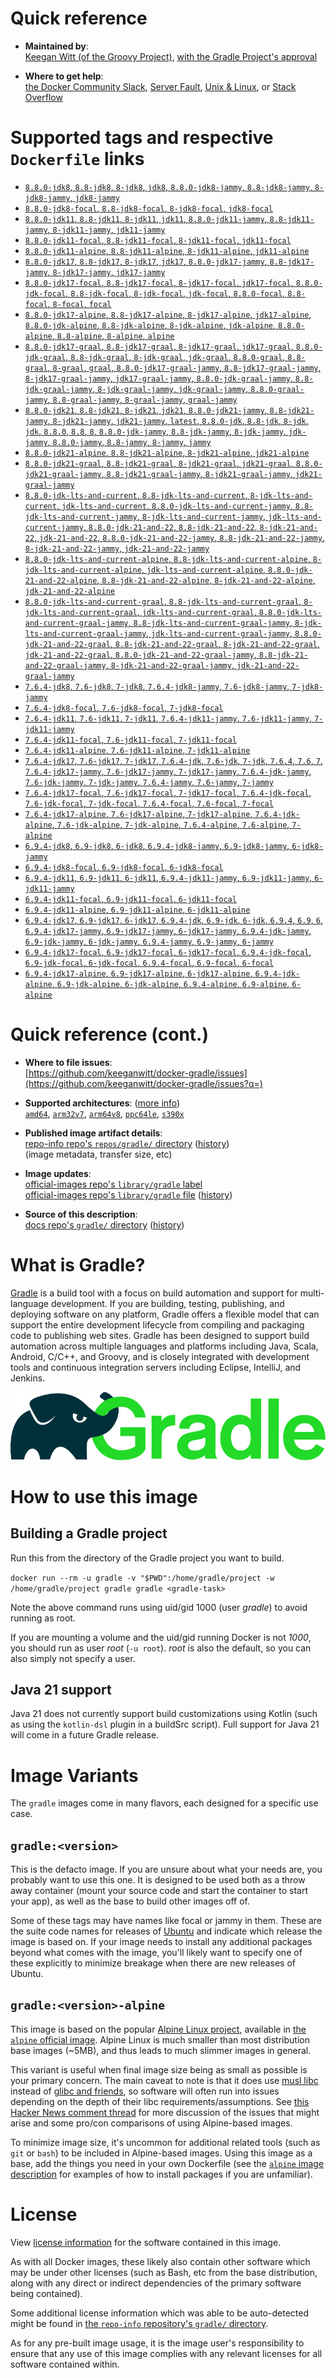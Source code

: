 <!--

********************************************************************************

WARNING:

    DO NOT EDIT "gradle/README.md"

    IT IS AUTO-GENERATED

    (from the other files in "gradle/" combined with a set of templates)

********************************************************************************

-->

# Quick reference

-	**Maintained by**:  
	[Keegan Witt (of the Groovy Project)](https://github.com/keeganwitt/docker-gradle), [with the Gradle Project's approval](https://discuss.gradle.org/t/official-docker-images/21159/8)

-	**Where to get help**:  
	[the Docker Community Slack](https://dockr.ly/comm-slack), [Server Fault](https://serverfault.com/help/on-topic), [Unix & Linux](https://unix.stackexchange.com/help/on-topic), or [Stack Overflow](https://stackoverflow.com/help/on-topic)

# Supported tags and respective `Dockerfile` links

-	[`8.8.0-jdk8`, `8.8-jdk8`, `8-jdk8`, `jdk8`, `8.8.0-jdk8-jammy`, `8.8-jdk8-jammy`, `8-jdk8-jammy`, `jdk8-jammy`](https://github.com/keeganwitt/docker-gradle/blob/69670ee874560efe9a91718af5538f93416b38ff/jdk8/Dockerfile)
-	[`8.8.0-jdk8-focal`, `8.8-jdk8-focal`, `8-jdk8-focal`, `jdk8-focal`](https://github.com/keeganwitt/docker-gradle/blob/69670ee874560efe9a91718af5538f93416b38ff/jdk8-focal/Dockerfile)
-	[`8.8.0-jdk11`, `8.8-jdk11`, `8-jdk11`, `jdk11`, `8.8.0-jdk11-jammy`, `8.8-jdk11-jammy`, `8-jdk11-jammy`, `jdk11-jammy`](https://github.com/keeganwitt/docker-gradle/blob/69670ee874560efe9a91718af5538f93416b38ff/jdk11/Dockerfile)
-	[`8.8.0-jdk11-focal`, `8.8-jdk11-focal`, `8-jdk11-focal`, `jdk11-focal`](https://github.com/keeganwitt/docker-gradle/blob/69670ee874560efe9a91718af5538f93416b38ff/jdk11-focal/Dockerfile)
-	[`8.8.0-jdk11-alpine`, `8.8-jdk11-alpine`, `8-jdk11-alpine`, `jdk11-alpine`](https://github.com/keeganwitt/docker-gradle/blob/69670ee874560efe9a91718af5538f93416b38ff/jdk11-alpine/Dockerfile)
-	[`8.8.0-jdk17`, `8.8-jdk17`, `8-jdk17`, `jdk17`, `8.8.0-jdk17-jammy`, `8.8-jdk17-jammy`, `8-jdk17-jammy`, `jdk17-jammy`](https://github.com/keeganwitt/docker-gradle/blob/69670ee874560efe9a91718af5538f93416b38ff/jdk17/Dockerfile)
-	[`8.8.0-jdk17-focal`, `8.8-jdk17-focal`, `8-jdk17-focal`, `jdk17-focal`, `8.8.0-jdk-focal`, `8.8-jdk-focal`, `8-jdk-focal`, `jdk-focal`, `8.8.0-focal`, `8.8-focal`, `8-focal`, `focal`](https://github.com/keeganwitt/docker-gradle/blob/69670ee874560efe9a91718af5538f93416b38ff/jdk17-focal/Dockerfile)
-	[`8.8.0-jdk17-alpine`, `8.8-jdk17-alpine`, `8-jdk17-alpine`, `jdk17-alpine`, `8.8.0-jdk-alpine`, `8.8-jdk-alpine`, `8-jdk-alpine`, `jdk-alpine`, `8.8.0-alpine`, `8.8-alpine`, `8-alpine`, `alpine`](https://github.com/keeganwitt/docker-gradle/blob/69670ee874560efe9a91718af5538f93416b38ff/jdk17-alpine/Dockerfile)
-	[`8.8.0-jdk17-graal`, `8.8-jdk17-graal`, `8-jdk17-graal`, `jdk17-graal`, `8.8.0-jdk-graal`, `8.8-jdk-graal`, `8-jdk-graal`, `jdk-graal`, `8.8.0-graal`, `8.8-graal`, `8-graal`, `graal`, `8.8.0-jdk17-graal-jammy`, `8.8-jdk17-graal-jammy`, `8-jdk17-graal-jammy`, `jdk17-graal-jammy`, `8.8.0-jdk-graal-jammy`, `8.8-jdk-graal-jammy`, `8-jdk-graal-jammy`, `jdk-graal-jammy`, `8.8.0-graal-jammy`, `8.8-graal-jammy`, `8-graal-jammy`, `graal-jammy`](https://github.com/keeganwitt/docker-gradle/blob/69670ee874560efe9a91718af5538f93416b38ff/jdk17-graal/Dockerfile)
-	[`8.8.0-jdk21`, `8.8-jdk21`, `8-jdk21`, `jdk21`, `8.8.0-jdk21-jammy`, `8.8-jdk21-jammy`, `8-jdk21-jammy`, `jdk21-jammy`, `latest`, `8.8.0-jdk`, `8.8-jdk`, `8-jdk`, `jdk`, `8.8.0`, `8.8`, `8`, `8.8.0-jdk-jammy`, `8.8-jdk-jammy`, `8-jdk-jammy`, `jdk-jammy`, `8.8.0-jammy`, `8.8-jammy`, `8-jammy`, `jammy`](https://github.com/keeganwitt/docker-gradle/blob/69670ee874560efe9a91718af5538f93416b38ff/jdk21/Dockerfile)
-	[`8.8.0-jdk21-alpine`, `8.8-jdk21-alpine`, `8-jdk21-alpine`, `jdk21-alpine`](https://github.com/keeganwitt/docker-gradle/blob/69670ee874560efe9a91718af5538f93416b38ff/jdk21-alpine/Dockerfile)
-	[`8.8.0-jdk21-graal`, `8.8-jdk21-graal`, `8-jdk21-graal`, `jdk21-graal`, `8.8.0-jdk21-graal-jammy`, `8.8-jdk21-graal-jammy`, `8-jdk21-graal-jammy`, `jdk21-graal-jammy`](https://github.com/keeganwitt/docker-gradle/blob/69670ee874560efe9a91718af5538f93416b38ff/jdk21-graal/Dockerfile)
-	[`8.8.0-jdk-lts-and-current`, `8.8-jdk-lts-and-current`, `8-jdk-lts-and-current`, `jdk-lts-and-current`, `8.8.0-jdk-lts-and-current-jammy`, `8.8-jdk-lts-and-current-jammy`, `8-jdk-lts-and-current-jammy`, `jdk-lts-and-current-jammy`, `8.8.0-jdk-21-and-22`, `8.8-jdk-21-and-22`, `8-jdk-21-and-22`, `jdk-21-and-22`, `8.8.0-jdk-21-and-22-jammy`, `8.8-jdk-21-and-22-jammy`, `8-jdk-21-and-22-jammy`, `jdk-21-and-22-jammy`](https://github.com/keeganwitt/docker-gradle/blob/69670ee874560efe9a91718af5538f93416b38ff/jdk-lts-and-current/Dockerfile)
-	[`8.8.0-jdk-lts-and-current-alpine`, `8.8-jdk-lts-and-current-alpine`, `8-jdk-lts-and-current-alpine`, `jdk-lts-and-current-alpine`, `8.8.0-jdk-21-and-22-alpine`, `8.8-jdk-21-and-22-alpine`, `8-jdk-21-and-22-alpine`, `jdk-21-and-22-alpine`](https://github.com/keeganwitt/docker-gradle/blob/69670ee874560efe9a91718af5538f93416b38ff/jdk-lts-and-current-alpine/Dockerfile)
-	[`8.8.0-jdk-lts-and-current-graal`, `8.8-jdk-lts-and-current-graal`, `8-jdk-lts-and-current-graal`, `jdk-lts-and-current-graal`, `8.8.0-jdk-lts-and-current-graal-jammy`, `8.8-jdk-lts-and-current-graal-jammy`, `8-jdk-lts-and-current-graal-jammy`, `jdk-lts-and-current-graal-jammy`, `8.8.0-jdk-21-and-22-graal`, `8.8-jdk-21-and-22-graal`, `8-jdk-21-and-22-graal`, `jdk-21-and-22-graal`, `8.8.0-jdk-21-and-22-graal-jammy`, `8.8-jdk-21-and-22-graal-jammy`, `8-jdk-21-and-22-graal-jammy`, `jdk-21-and-22-graal-jammy`](https://github.com/keeganwitt/docker-gradle/blob/69670ee874560efe9a91718af5538f93416b38ff/jdk-lts-and-current-graal/Dockerfile)
-	[`7.6.4-jdk8`, `7.6-jdk8`, `7-jdk8`, `7.6.4-jdk8-jammy`, `7.6-jdk8-jammy`, `7-jdk8-jammy`](https://github.com/keeganwitt/docker-gradle/blob/59c9fb1b24acf80a7da05dc2461c0f1b2b211527/jdk8/Dockerfile)
-	[`7.6.4-jdk8-focal`, `7.6-jdk8-focal`, `7-jdk8-focal`](https://github.com/keeganwitt/docker-gradle/blob/59c9fb1b24acf80a7da05dc2461c0f1b2b211527/jdk8-focal/Dockerfile)
-	[`7.6.4-jdk11`, `7.6-jdk11`, `7-jdk11`, `7.6.4-jdk11-jammy`, `7.6-jdk11-jammy`, `7-jdk11-jammy`](https://github.com/keeganwitt/docker-gradle/blob/59c9fb1b24acf80a7da05dc2461c0f1b2b211527/jdk11/Dockerfile)
-	[`7.6.4-jdk11-focal`, `7.6-jdk11-focal`, `7-jdk11-focal`](https://github.com/keeganwitt/docker-gradle/blob/59c9fb1b24acf80a7da05dc2461c0f1b2b211527/jdk11-focal/Dockerfile)
-	[`7.6.4-jdk11-alpine`, `7.6-jdk11-alpine`, `7-jdk11-alpine`](https://github.com/keeganwitt/docker-gradle/blob/59c9fb1b24acf80a7da05dc2461c0f1b2b211527/jdk11-alpine/Dockerfile)
-	[`7.6.4-jdk17`, `7.6-jdk17`, `7-jdk17`, `7.6.4-jdk`, `7.6-jdk`, `7-jdk`, `7.6.4`, `7.6`, `7`, `7.6.4-jdk17-jammy`, `7.6-jdk17-jammy`, `7-jdk17-jammy`, `7.6.4-jdk-jammy`, `7.6-jdk-jammy`, `7-jdk-jammy`, `7.6.4-jammy`, `7.6-jammy`, `7-jammy`](https://github.com/keeganwitt/docker-gradle/blob/59c9fb1b24acf80a7da05dc2461c0f1b2b211527/jdk17/Dockerfile)
-	[`7.6.4-jdk17-focal`, `7.6-jdk17-focal`, `7-jdk17-focal`, `7.6.4-jdk-focal`, `7.6-jdk-focal`, `7-jdk-focal`, `7.6.4-focal`, `7.6-focal`, `7-focal`](https://github.com/keeganwitt/docker-gradle/blob/59c9fb1b24acf80a7da05dc2461c0f1b2b211527/jdk17-focal/Dockerfile)
-	[`7.6.4-jdk17-alpine`, `7.6-jdk17-alpine`, `7-jdk17-alpine`, `7.6.4-jdk-alpine`, `7.6-jdk-alpine`, `7-jdk-alpine`, `7.6.4-alpine`, `7.6-alpine`, `7-alpine`](https://github.com/keeganwitt/docker-gradle/blob/59c9fb1b24acf80a7da05dc2461c0f1b2b211527/jdk17-alpine/Dockerfile)
-	[`6.9.4-jdk8`, `6.9-jdk8`, `6-jdk8`, `6.9.4-jdk8-jammy`, `6.9-jdk8-jammy`, `6-jdk8-jammy`](https://github.com/keeganwitt/docker-gradle/blob/5860d04d193e0a97c41d63a00f6eed1df67be293/jdk8/Dockerfile)
-	[`6.9.4-jdk8-focal`, `6.9-jdk8-focal`, `6-jdk8-focal`](https://github.com/keeganwitt/docker-gradle/blob/5860d04d193e0a97c41d63a00f6eed1df67be293/jdk8-focal/Dockerfile)
-	[`6.9.4-jdk11`, `6.9-jdk11`, `6-jdk11`, `6.9.4-jdk11-jammy`, `6.9-jdk11-jammy`, `6-jdk11-jammy`](https://github.com/keeganwitt/docker-gradle/blob/5860d04d193e0a97c41d63a00f6eed1df67be293/jdk11/Dockerfile)
-	[`6.9.4-jdk11-focal`, `6.9-jdk11-focal`, `6-jdk11-focal`](https://github.com/keeganwitt/docker-gradle/blob/5860d04d193e0a97c41d63a00f6eed1df67be293/jdk11-focal/Dockerfile)
-	[`6.9.4-jdk11-alpine`, `6.9-jdk11-alpine`, `6-jdk11-alpine`](https://github.com/keeganwitt/docker-gradle/blob/5860d04d193e0a97c41d63a00f6eed1df67be293/jdk11-alpine/Dockerfile)
-	[`6.9.4-jdk17`, `6.9-jdk17`, `6-jdk17`, `6.9.4-jdk`, `6.9-jdk`, `6-jdk`, `6.9.4`, `6.9`, `6`, `6.9.4-jdk17-jammy`, `6.9-jdk17-jammy`, `6-jdk17-jammy`, `6.9.4-jdk-jammy`, `6.9-jdk-jammy`, `6-jdk-jammy`, `6.9.4-jammy`, `6.9-jammy`, `6-jammy`](https://github.com/keeganwitt/docker-gradle/blob/5860d04d193e0a97c41d63a00f6eed1df67be293/jdk17/Dockerfile)
-	[`6.9.4-jdk17-focal`, `6.9-jdk17-focal`, `6-jdk17-focal`, `6.9.4-jdk-focal`, `6.9-jdk-focal`, `6-jdk-focal`, `6.9.4-focal`, `6.9-focal`, `6-focal`](https://github.com/keeganwitt/docker-gradle/blob/5860d04d193e0a97c41d63a00f6eed1df67be293/jdk17-focal/Dockerfile)
-	[`6.9.4-jdk17-alpine`, `6.9-jdk17-alpine`, `6-jdk17-alpine`, `6.9.4-jdk-alpine`, `6.9-jdk-alpine`, `6-jdk-alpine`, `6.9.4-alpine`, `6.9-alpine`, `6-alpine`](https://github.com/keeganwitt/docker-gradle/blob/5860d04d193e0a97c41d63a00f6eed1df67be293/jdk17-alpine/Dockerfile)

# Quick reference (cont.)

-	**Where to file issues**:  
	[https://github.com/keeganwitt/docker-gradle/issues](https://github.com/keeganwitt/docker-gradle/issues?q=)

-	**Supported architectures**: ([more info](https://github.com/docker-library/official-images#architectures-other-than-amd64))  
	[`amd64`](https://hub.docker.com/r/amd64/gradle/), [`arm32v7`](https://hub.docker.com/r/arm32v7/gradle/), [`arm64v8`](https://hub.docker.com/r/arm64v8/gradle/), [`ppc64le`](https://hub.docker.com/r/ppc64le/gradle/), [`s390x`](https://hub.docker.com/r/s390x/gradle/)

-	**Published image artifact details**:  
	[repo-info repo's `repos/gradle/` directory](https://github.com/docker-library/repo-info/blob/master/repos/gradle) ([history](https://github.com/docker-library/repo-info/commits/master/repos/gradle))  
	(image metadata, transfer size, etc)

-	**Image updates**:  
	[official-images repo's `library/gradle` label](https://github.com/docker-library/official-images/issues?q=label%3Alibrary%2Fgradle)  
	[official-images repo's `library/gradle` file](https://github.com/docker-library/official-images/blob/master/library/gradle) ([history](https://github.com/docker-library/official-images/commits/master/library/gradle))

-	**Source of this description**:  
	[docs repo's `gradle/` directory](https://github.com/docker-library/docs/tree/master/gradle) ([history](https://github.com/docker-library/docs/commits/master/gradle))

# What is Gradle?

[Gradle](https://gradle.org/) is a build tool with a focus on build automation and support for multi-language development. If you are building, testing, publishing, and deploying software on any platform, Gradle offers a flexible model that can support the entire development lifecycle from compiling and packaging code to publishing web sites. Gradle has been designed to support build automation across multiple languages and platforms including Java, Scala, Android, C/C++, and Groovy, and is closely integrated with development tools and continuous integration servers including Eclipse, IntelliJ, and Jenkins.

![logo](https://raw.githubusercontent.com/docker-library/docs/c3d3ca6beed000f9ba6eabc98f3399158f520256/gradle/logo.png)

# How to use this image

## Building a Gradle project

Run this from the directory of the Gradle project you want to build.

`docker run --rm -u gradle -v "$PWD":/home/gradle/project -w /home/gradle/project gradle gradle <gradle-task>`

Note the above command runs using uid/gid 1000 (user *gradle*) to avoid running as root.

If you are mounting a volume and the uid/gid running Docker is not *1000*, you should run as user *root* (`-u root`). *root* is also the default, so you can also simply not specify a user.

## Java 21 support

Java 21 does not currently support build customizations using Kotlin (such as using the `kotlin-dsl` plugin in a buildSrc script). Full support for Java 21 will come in a future Gradle release.

# Image Variants

The `gradle` images come in many flavors, each designed for a specific use case.

## `gradle:<version>`

This is the defacto image. If you are unsure about what your needs are, you probably want to use this one. It is designed to be used both as a throw away container (mount your source code and start the container to start your app), as well as the base to build other images off of.

Some of these tags may have names like focal or jammy in them. These are the suite code names for releases of [Ubuntu](https://wiki.ubuntu.com/Releases) and indicate which release the image is based on. If your image needs to install any additional packages beyond what comes with the image, you'll likely want to specify one of these explicitly to minimize breakage when there are new releases of Ubuntu.

## `gradle:<version>-alpine`

This image is based on the popular [Alpine Linux project](https://alpinelinux.org), available in [the `alpine` official image](https://hub.docker.com/_/alpine). Alpine Linux is much smaller than most distribution base images (~5MB), and thus leads to much slimmer images in general.

This variant is useful when final image size being as small as possible is your primary concern. The main caveat to note is that it does use [musl libc](https://musl.libc.org) instead of [glibc and friends](https://www.etalabs.net/compare_libcs.html), so software will often run into issues depending on the depth of their libc requirements/assumptions. See [this Hacker News comment thread](https://news.ycombinator.com/item?id=10782897) for more discussion of the issues that might arise and some pro/con comparisons of using Alpine-based images.

To minimize image size, it's uncommon for additional related tools (such as `git` or `bash`) to be included in Alpine-based images. Using this image as a base, add the things you need in your own Dockerfile (see the [`alpine` image description](https://hub.docker.com/_/alpine/) for examples of how to install packages if you are unfamiliar).

# License

View [license information](https://gradle.org/license/) for the software contained in this image.

As with all Docker images, these likely also contain other software which may be under other licenses (such as Bash, etc from the base distribution, along with any direct or indirect dependencies of the primary software being contained).

Some additional license information which was able to be auto-detected might be found in [the `repo-info` repository's `gradle/` directory](https://github.com/docker-library/repo-info/tree/master/repos/gradle).

As for any pre-built image usage, it is the image user's responsibility to ensure that any use of this image complies with any relevant licenses for all software contained within.
